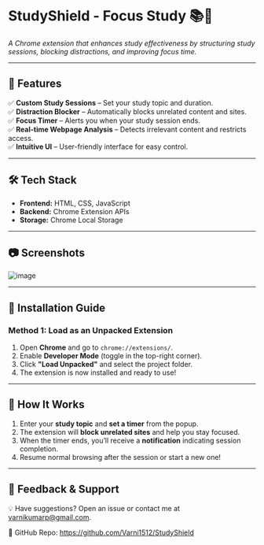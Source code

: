 # StudyShield - Focus Study 📚🚀  
*A Chrome extension that enhances study effectiveness by structuring study sessions, blocking distractions, and improving focus time.*  

---

## 📌 Features  
✅ **Custom Study Sessions** – Set your study topic and duration.  
✅ **Distraction Blocker** – Automatically blocks unrelated content and sites.  
✅ **Focus Timer** – Alerts you when your study session ends.  
✅ **Real-time Webpage Analysis** – Detects irrelevant content and restricts access.  
✅ **Intuitive UI** – User-friendly interface for easy control.  

---

## 🛠 Tech Stack  
- **Frontend:** HTML, CSS, JavaScript  
- **Backend:** Chrome Extension APIs  
- **Storage:** Chrome Local Storage  

---

## 📷 Screenshots  
![image](https://github.com/user-attachments/assets/e7c0e960-9813-4182-ae67-84b91d0793c0)


---

## 🚀 Installation Guide  

### **Method 1: Load as an Unpacked Extension**  
1. Open **Chrome** and go to `chrome://extensions/`.  
2. Enable **Developer Mode** (toggle in the top-right corner).  
3. Click **"Load Unpacked"** and select the project folder.  
4. The extension is now installed and ready to use!  

---

## 🎯 How It Works  
1. Enter your **study topic** and **set a timer** from the popup.  
2. The extension will **block unrelated sites** and help you stay focused.  
3. When the timer ends, you’ll receive a **notification** indicating session completion.  
4. Resume normal browsing after the session or start a new one!  

---

## 💬 Feedback & Support 
💡 Have suggestions? Open an issue or contact me at varnikumarp@gmail.com.

🔗 GitHub Repo: https://github.com/Varni1512/StudyShield


